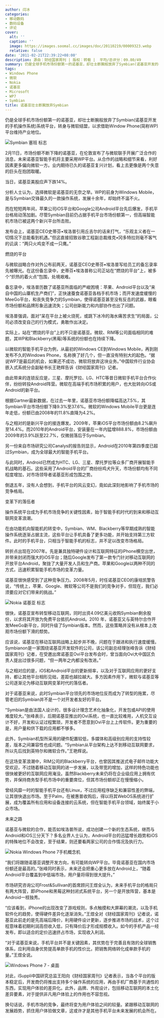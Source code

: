 ```yaml
---
author: 闫冰
categories:
- 移动数码
- 数码设备
- 评论
cover:
  alt: ''
  caption: ''
  image: https://images.soomal.cc/images/doc/20110219/00009323.webp
  relative: false
date: '2011-02-21T22:39:22+08:00'
description: 源自：财经国家周刊 | 版权：转载 |  平均/总评分：09.80/49
summary: 仍是全球手机市场份额第一的诺基亚，却壮士断腕般放弃了Symbian(诺基亚开发的手机操作系统)系统平台，转身与微软结盟，以求借助Window Phone(简称WP)平台维持产业地位。2月11日，市场份额不断下降的诺基亚，在伦敦宣布了与微软联手开展广泛合作的消息，未来诺基亚智能手机将主要采用WP平台。从合作的战略和细节来看，利好因素更多偏向微软一方。业内期待已久的诺基亚复兴计划，看上去更像是两个失意的巨头在抱团取暖。
tags:
- Windows Phone
- 微软
- Nokia
- 诺基亚
- Microsoft
- WP7
- Symbian
title: 诺基亚壮士断腕放弃Symbian
---
```


仍是全球手机市场份额第一的诺基亚，却壮士断腕般放弃了Symbian(诺基亚开发的手机操作系统)系统平台，转身与微软结盟，以求借助Window Phone(简称WP)平台维持产业地位。



![Symbian 塞班 标志](https://images.soomal.cc/images/doc/20100914/00007204.webp)



2月11日，市场份额不断下降的诺基亚，在伦敦宣布了与微软联手开展广泛合作的消息，未来诺基亚智能手机将主要采用WP平台。从合作的战略和细节来看，利好因素更多偏向微软一方。业内期待已久的诺基亚复兴计划，看上去更像是两个失意的巨头在抱团取暖。



当日，诺基亚美股应声下跌14%。



分析人士认为，选择微软是诺基亚的无奈之举。WP的前身为Windows Mobile，是与Symbian交锋最久的一款操作系统，发展十余年，却始终不温不火。



而在短短两年间，苹果公司iOS平台和Google公司Android平台先后爆发，手机平台格局动荡加剧。尽管Symbian目前仍占据手机平台市场份额第一，但高端智能机市场已被这两个新兴平台所击败。



发布会上，诺基亚CEO史蒂芬•埃洛普引用丘吉尔的话来打气，“乐观主义者在一切情况下总能看到机遇。”但这直接招致谷歌工程副总裁维克•冈多特拉则毫不客气的讥讽：“两只火鸡变不成一只鹰。”



燃烧的平台



与微软战略合作对外公布前两天，诺基亚CEO史蒂芬•埃洛普写给员工的备忘录率先被曝光。在这份备忘录中，史蒂芬•埃洛普称公司正站在“燃烧的平台”上，被多个“炽热的着火点”包围，处境艰难。



备忘录中，埃洛普历数了诺基亚所面临的严峻困境：苹果、Android平台以及“来自中国的山寨机生产商们”，正快速蚕食诺基亚各档手机市场；而开发速度缓慢的MeeGo平台，和丧失竞争力的Symbian，使得诺基亚甚至没有反击的武器，眼看市场份额和品牌形象迅速流失；公司创新能力和内部协作也出了问题。



埃洛普强调，面对“呆在平台上被火烧死，或跳下冰冷的海水痛苦求生”的局面，公司必须改变自己的行为模式，勇敢作出决定。



实际上，站在“燃烧的平台”上的不只是诺基亚。微软、RIM等公司面临相同的难题，其WP和Blackberry(黑莓)等系统的份额也在持续下降。



以微软的智能手机平台为例，从最初的Windows CE到Windows Mobile，再到刚发布不久的Windows Phone，名称换了好几个，但一直没有特别大的起色。“据说WP7是最后的机会，如果还不成功，微软将放弃这块业务。”中国软件行业协会嵌入式系统分会副秘书长王艳辉告诉《财经国家周刊》记者。



由此带来的连锁反应是，三星、摩托罗拉、LG、HTC等昔日微软手机平台合作伙伴，纷纷转投Android阵营。微软在高端手机市场积累的用户，也大批转向iOS或Android的新平台。



根据Gartner最新数据，在过去一年里，诺基亚市场份额降幅高达7.5%，其Symbian平台市场份额下降9.3%至37.6%。微软的Windows Mobile平台更是连年走低，份额已由2008年的11.8%直降为4.2%。



与之相对的是新兴平台的接连爆发。2009年，苹果iOS平台市场份额由8.2%飙升至14.4%。而2010年的Android平台，安装量在一年内猛增888.8%，市场份额由2009年的3.9%跃至22.7%，仅微弱落后于Symbian。



另一份来自市场研究公司Canalys的报告则显示，Android在2010年第四季度已超过Symbian，成为全球最大的智能手机平台。



与此同时，Android已然成为HTC、LG、三星、摩托罗拉等众多厂商开展智能手机战略的基石。这些采用了Android平台的厂商纷纷鸡犬升天，市场份额均有不同程度增加，对市场领导者诺基亚形成包围之势。



倒退五年，没有人会想到，手机平台的风云变幻，竟如此深刻地影响了手机市场的竞争格局。



变革下的落伍者



操作系统平台成为手机市场竞争的关键性因素，始于智能手机时代的到来和移动互联网变革浪潮。



在由功能机向智能机的转变中，Symbian、WM、Blackberry等早期成熟的智能操作系统逐渐占据主流，这些平台让手机具备了更多功能，并开始支持第三方软件。此时的手机平台，只相当于智能手机的标志，并不足以改变市场格局。



转折点出现在2007年。先是兼具独特硬件设计和互联网特征的iPhone横空出世，并带来封闭而强大的iOS平台；随后Google发布了第一款专门针对移动互联网的开放平台Android，聚拢了大量开发人员和生产商。苹果和Google以两种不同的方式，迅速积累智能手机市场的变革力量。



诺基亚很快感受到了这种竞争压力。2008年5月，时任诺基亚CEO的康培凯警告说，“传统上，苹果、Google、微软等公司不是我们的竞争对手，但现在，我们必须要应对它们带来的挑战。”



![Nokia 诺基亚 标志](https://images.soomal.cc/images/doc/20091107/00003043.webp)



很快，诺基亚宣布转型移动互联网，同时出资4.09亿美元收购Symbian剩余股份，以求将其开放为免费平台抵抗Android。2010 年，诺基亚又与英特尔合作开发MeeGo新平台，同时升级了Symbian版本。然而，这些策略并没有从根本上改观市场份额下滑的颓势。



应该说，诺基亚在移动互联网战略上起步并不晚，问题在于跟进和执行速度缓慢。Symbianon是一家围绕诺基亚开发软件的公司，该公司副总经理张峰告诉《财经国家周刊》记者，在受邀出席诺基亚Ovi平台发布会时，曾当面向Ovi大中国区负责人提出过很多问题，“但一两年之内都没有改进。”



与之相对应的是，iOS和Android平台的更新频率，以及对于互联网应用的更好支持，都让其他平台相形见绌，差距也越拉越大。多方因素作用下，微软与诺基亚等公司逐渐沦为移动互联网变革时代的落伍者。



对于诺基亚来说，此时Symbian平台领先的市场地位反而成为了转型的拖累，尽管老旧的Symbian并不是一个对开发者友好的平台。



“Symbian是由法国人设计的，很多设计理念艺术化抽象化，开发包或API的使用难度较大。”张峰表示，后期诺基亚推出的Ovi系统，也一直比较难用，人机交互设计不好，开发和认证过程繁琐，开发者不愿意到Ovi平台上上传软件。更为重要的是，用户量和供下载的应用都不够多。



此外，Symbian机型所采用的硬件配置较低，多媒体和高级别应用的支持性较差，版本之间兼容性也成问题。“Symbian从平台架构上达不到移动互联网要求，所以先后找到英特尔和微软合作。”王艳辉说。



在这场变革浪潮中，RIM公司的Blackberry平台，也曾因其推送式电子邮件功能大受欢迎，不过随着移动互联网的进一步发展，以及带宽的增加，这样的特色功能也很快被更好的互联网应用淹没。虽然Blackberry未来仍将在企业级应用上拥有优势，并保持商务型手机市场中的重要席位，但其市场份额却正在慢慢缩小。



曾经风靡一时的智能手机平台还有Linux，不过应用程序缺乏和兼容性差的弊端，让其很快退出市场。至于Palm，在被惠普收购后，得以将其WebOS系统进行扩展，成为覆盖所有应用和设备连接的云系统，但在智能手机平台领域，始终属于小众市场。



未来之路



诺基亚与微软的合作，能否如埃洛普所说，成功创建一个新的生态系统，继而与Android和iOS三分天下？多名业界人士认为，Android平台的迅猛增长趋势和iOS的特殊地位不会改变，至于结果，则还要看两家公司的合作情况及执行力。



![Nokia Windows Phone 7手机概念机](https://images.soomal.cc/images/doc/20110219/00009323.webp)



“我们将跟随诺基亚调整开发方向，有可能转向WP平台。毕竟诺基亚在国内市场份额还是最高的。”张峰同时表示，未来还会把重心更多放在Android上，“随着Android平台覆盖到中低端市场，用户量将得到很大提升。”



市场研究咨询公司Frost&Sullivan的首席顾问王煜全认为，未来手机平台的格局只有两大阵营，即iPhone和黑莓这种封闭式系统平台，另一个是开放阵营，基本是Android一枝独秀。



“应该看到，iPhone的出现改变了游戏规则，多点触摸和大屏幕的潮流，以及手机软件化的趋势，使得硬件差异化逐渐消失。”王煜全对《财经国家周刊》记者说，诺基亚此前走的是先高端后降价，利用硬件设计更新，逐步推进市场的战术，这个过程意味着初期利润高但收入低，只有降价后才形成规模收入。如今的手机产品一经发布，即以适合的定价迅速挤占市场，实现收入利润。



“对于诺基亚来说，手机平台并不是关键因素，其优势在于完善且有效的全球销售体系，应利用自身优势提高单款手机的性价比，把销售网络转化成单款手机的量。”王煜全说。



![Windows Phone 7 - 桌面](https://images.soomal.cc/images/doc/20100725/00006486.webp)



对此，iSuppli中国研究总监王阳向《财经国家周刊》记者表示，当各个平台的版本稳定后，开发商仍将推出支持多个操作系统的应用，再由手机厂商基于共通性的东西，实现用户体验的差异化。此外，品牌、外观设计，包括移动互联网的本土化差异要素，对于提供非凡用户体验上的作用也不容忽视。



换句话说，手机市场的竞争，最终将变为用户体验之间的较量。紧跟移动互联网的发展趋势，抓住用户体验做文章，这或许才是其他手机平台未来发展的机会所在。